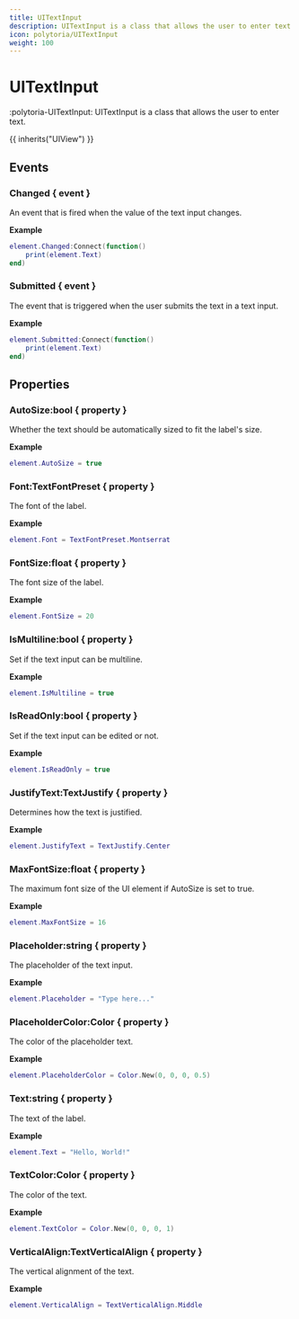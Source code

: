 ```yaml
---
title: UITextInput
description: UITextInput is a class that allows the user to enter text.
icon: polytoria/UITextInput
weight: 100
---
```


# UITextInput

:polytoria-UITextInput: UITextInput is a class that allows the user to enter text.

{{ inherits("UIView") }}

## Events

### Changed { event }

An event that is fired when the value of the text input changes.

**Example**

```lua
element.Changed:Connect(function()
    print(element.Text)
end)
```

### Submitted { event }

The event that is triggered when the user submits the text in a text input.

**Example**

```lua
element.Submitted:Connect(function()
    print(element.Text)
end)
```

## Properties

### AutoSize:bool { property }

Whether the text should be automatically sized to fit the label's size.

**Example**

```lua
element.AutoSize = true
```

### Font:TextFontPreset { property }

The font of the label.

**Example**

```lua
element.Font = TextFontPreset.Montserrat
```

### FontSize:float { property }

The font size of the label.

**Example**

```lua
element.FontSize = 20
```

### IsMultiline:bool { property }

Set if the text input can be multiline.

**Example**

```lua
element.IsMultiline = true
```

### IsReadOnly:bool { property }

Set if the text input can be edited or not.

**Example**

```lua
element.IsReadOnly = true
```

### JustifyText:TextJustify { property }

Determines how the text is justified.

**Example**

```lua
element.JustifyText = TextJustify.Center
```

### MaxFontSize:float { property }

The maximum font size of the UI element if AutoSize is set to true.

**Example**

```lua
element.MaxFontSize = 16
```

### Placeholder:string { property }

The placeholder of the text input.

**Example**

```lua
element.Placeholder = "Type here..."
```

### PlaceholderColor:Color { property }

The color of the placeholder text.

**Example**

```lua
element.PlaceholderColor = Color.New(0, 0, 0, 0.5)
```

### Text:string { property }

The text of the label.

**Example**

```lua
element.Text = "Hello, World!"
```

### TextColor:Color { property }

The color of the text.

**Example**

```lua
element.TextColor = Color.New(0, 0, 0, 1)
```

### VerticalAlign:TextVerticalAlign { property }

The vertical alignment of the text.

**Example**

```lua
element.VerticalAlign = TextVerticalAlign.Middle
```
